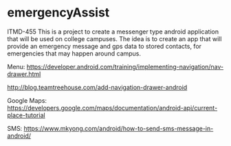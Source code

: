 # emergencyAssist
ITMD-455
This is a project to create a messenger type android application that will be used on college campuses.
The idea is to create an app that will provide an emergency message and gps data to stored contacts,
for emergencies that may happen around campus.

Menu: https://developer.android.com/training/implementing-navigation/nav-drawer.html

http://blog.teamtreehouse.com/add-navigation-drawer-android

Google Maps: https://developers.google.com/maps/documentation/android-api/current-place-tutorial

SMS: https://www.mkyong.com/android/how-to-send-sms-message-in-android/
